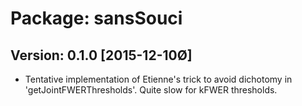 # Package: sansSouci

## Version: 0.1.0 [2015-12-10Ø]

* Tentative implementation of Etienne's trick to avoid dichotomy in 'getJointFWERThresholds'. Quite slow for kFWER thresholds.




